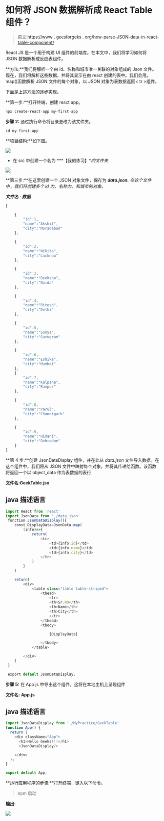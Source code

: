 # 如何将 JSON 数据解析成 React Table 组件？

> 原文:[https://www . geesforgeks . org/how-parse-JSON-data-in-react-table-component/](https://www.geeksforgeeks.org/how-to-parse-json-data-into-react-table-component/)

React JS 是一个用于构建 UI 组件的前端库。在本文中，我们将学习如何将 JSON 数据解析成反应表组件。

**方法:**我们将解析一个由 id、名称和城市唯一关联的对象组成的 Json 文件。现在，我们将解析这些数据，并将其显示在由 react 创建的表中。我们会用。map()函数解析 JSON 文件的每个对象，以 JSON 对象为表数据返回< tr >组件。

下面是上述方法的逐步实现。

**第一步:**打开终端，创建 react app。

```jsx
npx create-react-app my-first-app
```

**步骤 2:** 通过执行命令将目录更改为该文件夹。

```jsx
cd my-first-app
```

**项目结构:**如下图。

![](img/d43f3b1080ffd092796d84a73609f884.png)

*   在 src 中创建一个名为 ***【我的练习】**的文件夹*

![](img/f2fdb9893409648f586ea1831a04666a.png)

**第三步:**在这里创建一个 JSON 对象文件，保存为 ***data.json.** 在这个文件中，我们将创建多个 id 为、名称为*、*和城市的对象。*

***文件名** : **数据***

```jsx
[

    {
        "id":1,
        "name":"Akshit",
        "city":"Moradabad"
    },

    {
        "id":2,
        "name":"Nikita",
        "city":"Lucknow"
    },

    {
        "id":3,
        "name":"Deeksha",
        "city":"Noida"
    },

    {
        "id":4,
        "name":"Ritesh",
        "city":"Delhi"
    },

    {
        "id":5,
        "name":"Somya",
        "city":"Gurugram"
    },

    {
        "id":6,
        "name":"Eshika",
        "city":"Mumbai"
    },
    {
        "id":7,
        "name":"Kalpana",
        "city":"Rampur"
    },

    {
        "id":8,
        "name":"Parul",
        "city":"Chandigarh"
    },

    {
        "id":9,
        "name":"Himani",
        "city":"Dehradun"
    }
]
```

**第 4 步:**创建 JsonDataDisplay 组件，并在此从 *data.json* 文件导入数据。在这个组件中，我们将从 JSON 文件中映射每个对象，并将其传递给函数。该函数将返回一个以 object_data 作为表数据的表行

**文件名:GeekTable.jsx**

## java 描述语言

```jsx
import React from 'react'
import JsonData from './data.json'
 function JsonDataDisplay(){
    const DisplayData=JsonData.map(
        (info)=>{
            return(
                <tr>
                    <td>{info.id}</td>
                    <td>{info.name}</td>
                    <td>{info.city}</td>
                </tr>
            )
        }
    )

    return(
        <div>
            <table class="table table-striped">
                <thead>
                    <tr>
                    <th>Sr.NO</th>
                    <th>Name</th>
                    <th>City</th>
                    </tr>
                </thead>
                <tbody>

                    {DisplayData}

                </tbody>
            </table>

        </div>
    )
 }

 export default JsonDataDisplay;
```

**步骤 5:** 在 App.js 中导出这个组件。这将在本地主机上呈现组件

**文件名:** **App.js**

## java 描述语言

```jsx
import JsonDataDisplay from './MyPractice/GeekTable'
function App() {
  return (
    <div className="App">
      <h1>Hello Geeks!!!</h1>
      <JsonDataDisplay/>

    </div>
  );
}

export default App;
```

**运行应用程序的步骤:**打开终端，键入以下命令。

> npm 启动

**输出:**

![](img/17aa9db7d242f8e9b754d0cde43e70ff.png)